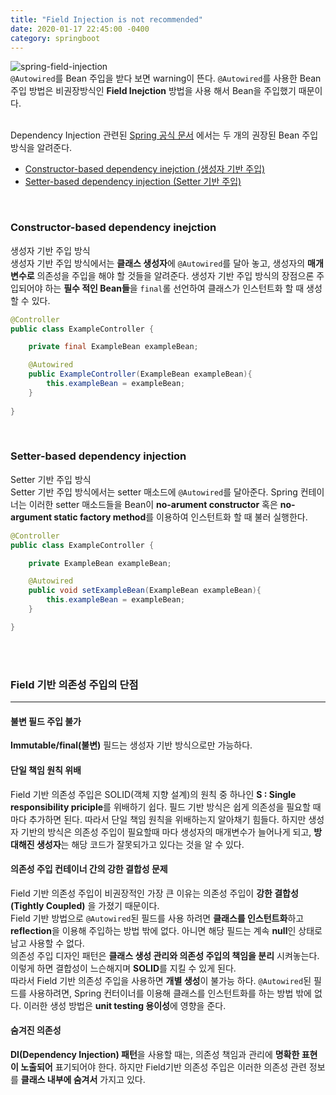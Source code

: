 ```yaml
---
title: "Field Injection is not recommended"
date: 2020-01-17 22:45:00 -0400
category: springboot
---
```


![spring-field-injection](https://drive.google.com/uc?id=1ail6FkIX2Jgn332nJNpTPjh39GmUOuZT)
<br>
`@Autowired`를 Bean 주입을 받다 보면 warning이 뜬다. `@Autowired`를 사용한 Bean 주입 방법은 비권장방식인 **Field Inejction** 방법을 사용 해서 Bean을 주입했기 때문이다.<br><br>

Dependency Injection 관련된 [Spring 공식 문서](https://docs.spring.io/spring/docs/5.0.3.RELEASE/spring-framework-reference/core.html#beans-factory-collaborators)
에서는 두 개의 권장된 Bean 주입 방식을 알려준다.

+ [Constructor-based dependency inejction (생성자 기반 주입)](#constructor-based-dependency-inejction)
+ [Setter-based dependency injection (Setter 기반 주입)](#setter-based-dependency-injection)
<br>

### Constructor-based dependency inejction

생성자 기반 주입 방식  
생성자 기반 주입 방식에서는 **클래스 생성자**에 `@Autowired`를 달아 놓고, 생성자의 **매개변수로** 의존성을 주입을 해야 할 것들을 알려준다. 생성자 기반 주입 방식의 장점으론 주입되어야 하는 **필수 적인 Bean들**을 `final`롤 선언하여 클래스가 인스턴트화 할 때 생성 할 수 있다.  
```java
@Controller
public class ExampleController {

    private final ExampleBean exampleBean;

    @Autowired
    public ExampleController(ExampleBean exampleBean){
        this.exampleBean = exampleBean;
    }
    
}
```
<br>

### Setter-based dependency injection
Setter 기반 주입 방식  
Setter 기반 주입 방식에서는 setter 매소드에 `@Autowired`를 달아준다. Spring 컨테이너는 이러한 setter 매소드들을 Bean이 **no-arument constructor** 혹은 **no-argument static factory method**를 이용하여 인스턴트화 할 때 불러 실행한다.  
```java
@Controller
public class ExampleController {

    private ExampleBean exampleBean;

    @Autowired
    public void setExampleBean(ExampleBean exampleBean){
        this.exampleBean = exampleBean;
    }

}

```

<br><br> 

### Field 기반 의존성 주입의 단점
-----

#### 불변 필드 주입 불가
**Immutable/final(불변)** 필드는 생성자 기반 방식으로만 가능하다.

#### 단일 책임 원칙 위배 
Field 기반 의존성 주입은 SOLID(객체 지향 설계)의 원칙 중 하나인 **S : Single responsibility priciple**를 위배하기 쉽다. 필드 기반 방식은 쉽게 의존성을 필요할 때마다 추가하면 된다. 따라서 단일 책임 원칙을 위배하는지 알아채기 힘들다. 하지만 생성자 기반의 방식은 의존성 주입이 필요할때 마다 생성자의 매개변수가 늘어나게 되고, **방대해진 생성자**는 해당 코드가 잘못되가고 있다는 것을 알 수 있다.

#### 의존성 주입 컨테이너 간의 강한 결합성 문제
Field 기반 의존성 주입이 비권장적인 가장 큰 이유는 의존성 주입이 **강한 결합성(Tightly Coupled)** 을 가졌기 때문이다.  
Field 기반 방법으로 `@Autowired`된 필드를 사용 하려면 **클래스를 인스턴트화**하고 **reflection**을 이용해 주입하는 방법 밖에 없다. 아니면 해당 필드는 계속 **null**인 상태로 남고 사용할 수 없다.  
의존성 주입 디자인 패턴은 **클래스 생성 관리와 의존성 주입의 책임을 분리** 시켜놓는다. 이렇게 하면 결합성이 느슨해지며 **SOLID**를 지킬 수 있게 된다.  
따라서 Field 기반 의존성 주입을 사용하면 **개별 생성**이 불가능 하다. `@Autowired`된 필드를 사용하려면, Spring 컨터이너를 이용해 클래스를 인스턴트화를 하는 방법 밖에 없다. 이러한 생성 방법은 **unit testing 용이성**에 영향을 준다.  

#### 숨겨진 의존성
**DI(Dependency Injection) 패턴**을 사용할 때는, 의존성 책임과 관리에 **명확한 표현이 노출되어** 표기되어야 한다. 하지만 Field기반 의존성 주입은 이러한 의존성 관련 정보를 **클래스 내부에 숨겨서** 가지고 있다.
